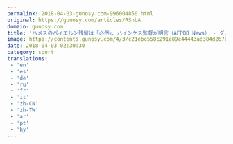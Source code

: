 ```yaml
---
permalink: 2018-04-03-gunosy.com-996004850.html
original: https://gunosy.com/articles/RSnbA
domain: gunosy.com
title: 'ハメスのバイエルン残留は「必然」、ハインケス監督が明言（AFPBB News） - グノシー'
image: https://contents.gunosy.com/4/3/c21ebc558c291e89c44443ad384d267b_content.jpg
date: 2018-04-03 02:30:30
category: sport
translations: 
 - 'en'
 - 'es'
 - 'de'
 - 'ru'
 - 'fr'
 - 'it'
 - 'zh-CN'
 - 'zh-TW'
 - 'ar'
 - 'pt'
 - 'hy'
---
```


